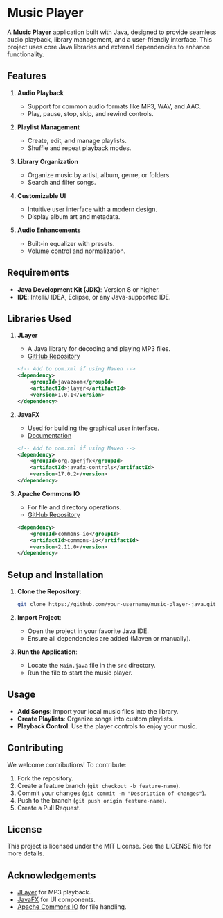 # Music Player

A **Music Player** application built with Java, designed to provide seamless audio playback, library management, and a user-friendly interface. This project uses core Java libraries and external dependencies to enhance functionality.

## Features

1. **Audio Playback**
   - Support for common audio formats like MP3, WAV, and AAC.
   - Play, pause, stop, skip, and rewind controls.

2. **Playlist Management**
   - Create, edit, and manage playlists.
   - Shuffle and repeat playback modes.

3. **Library Organization**
   - Organize music by artist, album, genre, or folders.
   - Search and filter songs.

4. **Customizable UI**
   - Intuitive user interface with a modern design.
   - Display album art and metadata.

5. **Audio Enhancements**
   - Built-in equalizer with presets.
   - Volume control and normalization.

## Requirements

- **Java Development Kit (JDK)**: Version 8 or higher.
- **IDE**: IntelliJ IDEA, Eclipse, or any Java-supported IDE.

## Libraries Used

1. **JLayer**
   - A Java library for decoding and playing MP3 files.
   - [GitHub Repository](https://github.com/umjammer/jlayer)

   ```xml
   <!-- Add to pom.xml if using Maven -->
   <dependency>
       <groupId>javazoom</groupId>
       <artifactId>jlayer</artifactId>
       <version>1.0.1</version>
   </dependency>
   ```

2. **JavaFX**
   - Used for building the graphical user interface.
   - [Documentation](https://openjfx.io/)

   ```xml
   <!-- Add to pom.xml if using Maven -->
   <dependency>
       <groupId>org.openjfx</groupId>
       <artifactId>javafx-controls</artifactId>
       <version>17.0.2</version>
   </dependency>
   ```

3. **Apache Commons IO**
   - For file and directory operations.
   - [GitHub Repository](https://commons.apache.org/proper/commons-io/)

   ```xml
   <dependency>
       <groupId>commons-io</groupId>
       <artifactId>commons-io</artifactId>
       <version>2.11.0</version>
   </dependency>
   ```

## Setup and Installation

1. **Clone the Repository**:
   ```bash
   git clone https://github.com/your-username/music-player-java.git
   ```

2. **Import Project**:
   - Open the project in your favorite Java IDE.
   - Ensure all dependencies are added (Maven or manually).

3. **Run the Application**:
   - Locate the `Main.java` file in the `src` directory.
   - Run the file to start the music player.

## Usage

- **Add Songs**: Import your local music files into the library.
- **Create Playlists**: Organize songs into custom playlists.
- **Playback Control**: Use the player controls to enjoy your music.

## Contributing

We welcome contributions! To contribute:

1. Fork the repository.
2. Create a feature branch (`git checkout -b feature-name`).
3. Commit your changes (`git commit -m "Description of changes"`).
4. Push to the branch (`git push origin feature-name`).
5. Create a Pull Request.

## License

This project is licensed under the MIT License. See the LICENSE file for more details.

## Acknowledgements

- [JLayer](https://github.com/umjammer/jlayer) for MP3 playback.
- [JavaFX](https://openjfx.io/) for UI components.
- [Apache Commons IO](https://commons.apache.org/proper/commons-io/) for file handling.
